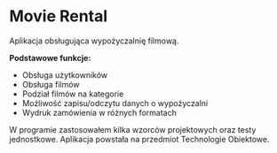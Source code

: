 # <b>Movie Rental</b>

Aplikacja obsługująca wypożyczalnię filmową.

<b>Podstawowe funkcje:</b>
- Obsługa użytkowników
- Obsługa filmów
- Podział filmów na kategorie
- Możliwość zapisu/odczytu danych o wypożyczalni
- Wydruk zamówienia w różnych formatach

W programie zastosowałem kilka wzorców projektowych oraz testy jednostkowe.
Aplikacja powstała na przedmiot Technologie Obiektowe.
